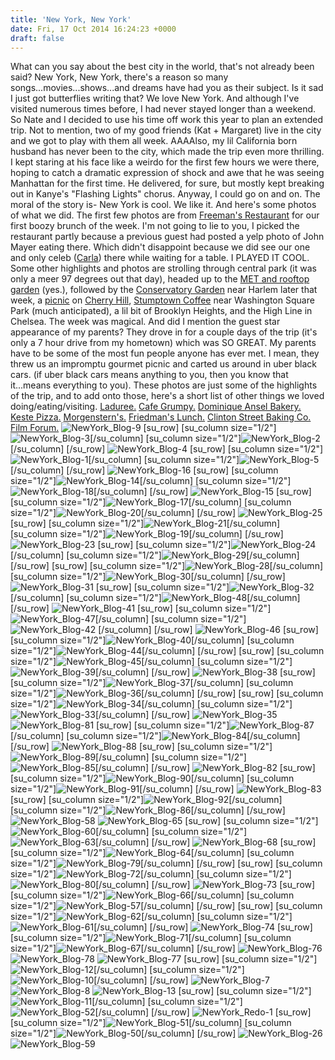 ```yaml
---
title: 'New York, New York'
date: Fri, 17 Oct 2014 16:24:23 +0000
draft: false
---
```


What can you say about the best city in the world, that's not already been said? New York, New York, there's a reason so many songs...movies...shows...and dreams have had you as their subject. Is it sad I just got butterflies writing that? We love New York. And although I've visited numerous times before, I had never stayed longer than a weekend. So Nate and I decided to use his time off work this year to plan an extended trip. Not to mention, two of my good friends (Kat + Margaret) live in the city and we got to play with them all week. AAAAlso, my lil California born husband has never been to the city, which made the trip even more thrilling. I kept staring at his face like a weirdo for the first few hours we were there, hoping to catch a dramatic expression of shock and awe that he was seeing Manhattan for the first time. He delivered, for sure, but mostly kept breaking out in Kanye's "Flashing Lights" chorus. Anyway, I could go on and on. The moral of the story is- New York is cool. We like it. And here's some photos of what we did. The first few photos are from [Freeman's Restaurant](http://www.freemansrestaurant.com/ "Freeman's Restaurant ") for our first boozy brunch of the week. I'm not going to lie to you, I picked the restaurant partly because a previous guest had posted a yelp photo of John Mayer eating there. Which didn't disappoint because we did see our one and only celeb ([Carla](http://www.imdb.com/name/nm0001303/ "Carla")) there while waiting for a table. I PLAYED IT COOL. Some other highlights and photos are strolling through central park (it was only a meer 97 degrees out that day), headed up to the [MET and rooftop garden](http://www.metmuseum.org/visit/plan-your-visit/dining-at-the-museum/roof-garden-cafe-and-martini-bar "MET and rooftop garden") (yes.), followed by the [Conservatory Garden](http://www.centralparknyc.org/things-to-see-and-do/attractions/conservatory-garden.html "Conservatory Garden") near Harlem later that week, a [picnic](http://www.perfectpicnicnyc.com/ "picnic") on [Cherry Hill](http://www.centralparknyc.org/things-to-see-and-do/attractions/cherry-hill.html "Cherry Hill"), [Stumptown Coffee](http://stumptowncoffee.com/location/new-york/8th/ "Stumptown Coffee") near Washington Square Park (much anticipated), a lil bit of Brooklyn Heights, and the High Line in Chelsea. The week was magical. And did I mention the guest star appearance of my parents? They drove in for a couple days of the trip (it's only a 7 hour drive from my hometown) which was SO GREAT. My parents have to be some of the most fun people anyone has ever met. I mean, they threw us an impromptu gourmet picnic and carted us around in uber black cars. (if uber black cars means anything to you, then you know that it...means everything to you). These photos are just some of the highlights of the trip, and to add onto those, here's a short list of other things we loved doing/eating/visiting. [Laduree.](http://www.yelp.com/biz/ladur%C3%A9e-new-york "Laduree") [Cafe Grumpy.](http://cafegrumpy.com/ "Cafe Grumpy") [Dominique Ansel Bakery.](http://dominiqueansel.com/ "Dominique Ansel Bakery") [Keste Pizza.](http://www.kestepizzeria.com/home "Keste Pizza") [Morgenstern's.](http://www.morgensternsnyc.com/ "Morgenstern's") [Friedman's Lunch.](http://www.friedmanslunch.com/ "Friedman's Lunch") [Clinton Street Baking Co.](https://clintonstreetbaking.com/ "Clinton Street Baking Co.") [Film Forum.](http://filmforum.org/ "Film Forum") ![NewYork_Blog-9](https://jennajuby.files.wordpress.com/2014/09/newyork_blog-9.jpg) \[su\_row\] \[su\_column size="1/2"\]![NewYork_Blog-3](https://jennajuby.files.wordpress.com/2014/09/newyork_blog-3.jpg)\[/su\_column\] \[su\_column size="1/2"\]![NewYork_Blog-2](https://jennajuby.files.wordpress.com/2014/09/newyork_blog-2.jpg)\[/su\_column\] \[/su\_row\] ![NewYork_Blog-4](https://jennajuby.files.wordpress.com/2014/09/newyork_blog-4.jpg) \[su\_row\] \[su\_column size="1/2"\]![NewYork_Blog-1](https://jennajuby.files.wordpress.com/2014/09/newyork_blog-1.jpg)\[/su\_column\] \[su\_column size="1/2"\]![NewYork_Blog-5](https://jennajuby.files.wordpress.com/2014/09/newyork_blog-5.jpg)\[/su\_column\] \[/su\_row\] ![NewYork_Blog-16](https://jennajuby.files.wordpress.com/2014/09/newyork_blog-16.jpg) \[su\_row\] \[su\_column size="1/2"\]![NewYork_Blog-14](https://jennajuby.files.wordpress.com/2014/09/newyork_blog-14.jpg)\[/su\_column\] \[su\_column size="1/2"\]![NewYork_Blog-18](https://jennajuby.files.wordpress.com/2014/09/newyork_blog-181.jpg)\[/su\_column\] \[/su\_row\] ![NewYork_Blog-15](http://www.jennajuby.com/wp-content/uploads/2014/09/newyork_blog-15.jpg) \[su\_row\] \[su\_column size="1/2"\]![NewYork_Blog-17](https://jennajuby.files.wordpress.com/2014/09/newyork_blog-17.jpg)\[/su\_column\] \[su\_column size="1/2"\]![NewYork_Blog-20](http://www.jennajuby.com/wp-content/uploads/2014/09/newyork_blog-20.jpg)\[/su\_column\] \[/su\_row\] ![NewYork_Blog-25](http://www.jennajuby.com/wp-content/uploads/2014/09/newyork_blog-25.jpg) \[su\_row\] \[su\_column size="1/2"\]![NewYork_Blog-21](https://jennajuby.files.wordpress.com/2014/09/newyork_blog-21.jpg)\[/su\_column\] \[su\_column size="1/2"\]![NewYork_Blog-19](https://jennajuby.files.wordpress.com/2014/09/newyork_blog-19.jpg)\[/su\_column\] \[/su\_row\] ![NewYork_Blog-23](http://www.jennajuby.com/wp-content/uploads/2014/09/newyork_blog-23.jpg) \[su\_row\] \[su\_column size="1/2"\]![NewYork_Blog-24](https://jennajuby.files.wordpress.com/2014/09/newyork_blog-24.jpg)\[/su\_column\] \[su\_column size="1/2"\]![NewYork_Blog-29](http://www.jennajuby.com/wp-content/uploads/2014/09/newyork_blog-29.jpg)\[/su\_column\] \[/su\_row\] \[su\_row\] \[su\_column size="1/2"\]![NewYork_Blog-28](https://jennajuby.files.wordpress.com/2014/09/newyork_blog-28.jpg)\[/su\_column\] \[su\_column size="1/2"\]![NewYork_Blog-30](https://jennajuby.files.wordpress.com/2014/09/newyork_blog-30.jpg)\[/su\_column\] \[/su\_row\] ![NewYork_Blog-31](https://jennajuby.files.wordpress.com/2014/09/newyork_blog-31.jpg) \[su\_row\] \[su\_column size="1/2"\]![NewYork_Blog-32](https://jennajuby.files.wordpress.com/2014/09/newyork_blog-32.jpg)\[/su\_column\] \[su\_column size="1/2"\]![NewYork_Blog-48](http://www.jennajuby.com/wp-content/uploads/2014/09/newyork_blog-48.jpg)\[/su\_column\] \[/su\_row\] ![NewYork_Blog-41](http://www.jennajuby.com/wp-content/uploads/2014/09/newyork_blog-41.jpg) \[su\_row\] \[su\_column size="1/2"\]![NewYork_Blog-47](https://jennajuby.files.wordpress.com/2014/09/newyork_blog-47.jpg)\[/su\_column\] \[su\_column size="1/2"\]![NewYork_Blog-42](https://jennajuby.files.wordpress.com/2014/09/newyork_blog-42.jpg) \[/su\_column\] \[/su\_row\] ![NewYork_Blog-46](https://jennajuby.files.wordpress.com/2014/09/newyork_blog-46.jpg) \[su\_row\] \[su\_column size="1/2"\]![NewYork_Blog-40](https://jennajuby.files.wordpress.com/2014/09/newyork_blog-40.jpg)\[/su\_column\] \[su\_column size="1/2"\]![NewYork_Blog-44](https://jennajuby.files.wordpress.com/2014/09/newyork_blog-44.jpg)\[/su\_column\] \[/su\_row\] \[su\_row\] \[su\_column size="1/2"\]![NewYork_Blog-45](https://jennajuby.files.wordpress.com/2014/09/newyork_blog-45.jpg)\[/su\_column\] \[su\_column size="1/2"\]![NewYork_Blog-39](https://jennajuby.files.wordpress.com/2014/09/newyork_blog-39.jpg)\[/su\_column\] \[/su\_row\] ![NewYork_Blog-38](https://jennajuby.files.wordpress.com/2014/09/newyork_blog-38.jpg) \[su\_row\] \[su\_column size="1/2"\]![NewYork_Blog-37](https://jennajuby.files.wordpress.com/2014/09/newyork_blog-37.jpg)\[/su\_column\] \[su\_column size="1/2"\]![NewYork_Blog-36](https://jennajuby.files.wordpress.com/2014/09/newyork_blog-36.jpg)\[/su\_column\] \[/su\_row\] \[su\_row\] \[su\_column size="1/2"\]![NewYork_Blog-34](https://jennajuby.files.wordpress.com/2014/09/newyork_blog-34.jpg)\[/su\_column\] \[su\_column size="1/2"\]![NewYork_Blog-33](https://jennajuby.files.wordpress.com/2014/09/newyork_blog-33.jpg)\[/su\_column\] \[/su\_row\] ![NewYork_Blog-35](https://jennajuby.files.wordpress.com/2014/09/newyork_blog-35.jpg) ![NewYork_Blog-81](https://jennajuby.files.wordpress.com/2014/09/newyork_blog-81.jpg) \[su\_row\] \[su\_column size="1/2"\]![NewYork_Blog-87](https://jennajuby.files.wordpress.com/2014/09/newyork_blog-87.jpg)\[/su\_column\] \[su\_column size="1/2"\]![NewYork_Blog-84](https://jennajuby.files.wordpress.com/2014/09/newyork_blog-84.jpg)\[/su\_column\] \[/su\_row\] ![NewYork_Blog-88](https://jennajuby.files.wordpress.com/2014/09/newyork_blog-88.jpg) \[su\_row\] \[su\_column size="1/2"\]![NewYork_Blog-89](https://jennajuby.files.wordpress.com/2014/09/newyork_blog-89.jpg)\[/su\_column\] \[su\_column size="1/2"\]![NewYork_Blog-85](https://jennajuby.files.wordpress.com/2014/09/newyork_blog-85.jpg)\[/su\_column\] \[/su\_row\] ![NewYork_Blog-82](http://www.jennajuby.com/wp-content/uploads/2014/09/newyork_blog-82.jpg) \[su\_row\] \[su\_column size="1/2"\]![NewYork_Blog-90](https://jennajuby.files.wordpress.com/2014/09/newyork_blog-90.jpg)\[/su\_column\] \[su\_column size="1/2"\]![NewYork_Blog-91](https://jennajuby.files.wordpress.com/2014/09/newyork_blog-91.jpg)\[/su\_column\] \[/su\_row\] ![NewYork_Blog-83](https://jennajuby.files.wordpress.com/2014/09/newyork_blog-83.jpg) \[su\_row\] \[su\_column size="1/2"\]![NewYork_Blog-92](https://jennajuby.files.wordpress.com/2014/09/newyork_blog-92.jpg)\[/su\_column\] \[su\_column size="1/2"\]![NewYork_Blog-86](https://jennajuby.files.wordpress.com/2014/09/newyork_blog-86.jpg)\[/su\_column\] \[/su\_row\] ![NewYork_Blog-58](https://jennajuby.files.wordpress.com/2014/09/newyork_blog-58.jpg) ![NewYork_Blog-65](https://jennajuby.files.wordpress.com/2014/09/newyork_blog-65.jpg) \[su\_row\] \[su\_column size="1/2"\]![NewYork_Blog-60](https://jennajuby.files.wordpress.com/2014/09/newyork_blog-60.jpg)\[/su\_column\] \[su\_column size="1/2"\]![NewYork_Blog-63](https://jennajuby.files.wordpress.com/2014/09/newyork_blog-63.jpg)\[/su\_column\] \[/su\_row\] ![NewYork_Blog-68](https://jennajuby.files.wordpress.com/2014/09/newyork_blog-68.jpg) \[su\_row\] \[su\_column size="1/2"\]![NewYork_Blog-64](https://jennajuby.files.wordpress.com/2014/09/newyork_blog-64.jpg)\[/su\_column\] \[su\_column size="1/2"\]![NewYork_Blog-79](http://www.jennajuby.com/wp-content/uploads/2014/09/newyork_blog-79.jpg)\[/su\_column\] \[/su\_row\] \[su\_row\] \[su\_column size="1/2"\]![NewYork_Blog-72](https://jennajuby.files.wordpress.com/2014/09/newyork_blog-72.jpg)\[/su\_column\] \[su\_column size="1/2"\]![NewYork_Blog-80](https://jennajuby.files.wordpress.com/2014/09/newyork_blog-80.jpg)\[/su\_column\] \[/su\_row\] ![NewYork_Blog-73](https://jennajuby.files.wordpress.com/2014/09/newyork_blog-73.jpg) \[su\_row\] \[su\_column size="1/2"\]![NewYork_Blog-66](https://jennajuby.files.wordpress.com/2014/09/newyork_blog-66.jpg)\[/su\_column\] \[su\_column size="1/2"\]![NewYork_Blog-57](http://www.jennajuby.com/wp-content/uploads/2014/09/newyork_blog-57.jpg)\[/su\_column\] \[/su\_row\] \[su\_row\] \[su\_column size="1/2"\]![NewYork_Blog-62](https://jennajuby.files.wordpress.com/2014/09/newyork_blog-62.jpg)\[/su\_column\] \[su\_column size="1/2"\]![NewYork_Blog-61](https://jennajuby.files.wordpress.com/2014/09/newyork_blog-61.jpg)\[/su\_column\] \[/su\_row\] ![NewYork_Blog-74](https://jennajuby.files.wordpress.com/2014/09/newyork_blog-74.jpg) \[su\_row\] \[su\_column size="1/2"\]![NewYork_Blog-71](https://jennajuby.files.wordpress.com/2014/09/newyork_blog-71.jpg)\[/su\_column\] \[su\_column size="1/2"\]![NewYork_Blog-67](http://www.jennajuby.com/wp-content/uploads/2014/09/newyork_blog-67.jpg)\[/su\_column\] \[/su\_row\] ![NewYork_Blog-76](http://www.jennajuby.com/wp-content/uploads/2014/09/newyork_blog-76.jpg) ![NewYork_Blog-78](https://jennajuby.files.wordpress.com/2014/09/newyork_blog-78.jpg) ![NewYork_Blog-77](https://jennajuby.files.wordpress.com/2014/09/newyork_blog-77.jpg) \[su\_row\] \[su\_column size="1/2"\]![NewYork_Blog-12](http://www.jennajuby.com/wp-content/uploads/2014/09/newyork_blog-12.jpg)\[/su\_column\] \[su\_column size="1/2"\]![NewYork_Blog-10](http://www.jennajuby.com/wp-content/uploads/2014/09/newyork_blog-10.jpg)\[/su\_column\] \[/su\_row\] ![NewYork_Blog-7](http://www.jennajuby.com/wp-content/uploads/2014/09/newyork_blog-7.jpg) ![NewYork_Blog-8](http://www.jennajuby.com/wp-content/uploads/2014/09/newyork_blog-8.jpg) ![NewYork_Blog-13](http://www.jennajuby.com/wp-content/uploads/2014/09/newyork_blog-13.jpg) \[su\_row\] \[su\_column size="1/2"\]![NewYork_Blog-11](http://www.jennajuby.com/wp-content/uploads/2014/09/newyork_blog-11.jpg)\[/su\_column\] \[su\_column size="1/2"\]![NewYork_Blog-52](http://www.jennajuby.com/wp-content/uploads/2014/09/newyork_blog-52.jpg)\[/su\_column\] \[/su\_row\] ![NewYork_Redo-1](http://www.jennajuby.com/wp-content/uploads/2014/10/NewYork_Redo-1.jpg) \[su\_row\] \[su\_column size="1/2"\]![NewYork_Blog-51](http://www.jennajuby.com/wp-content/uploads/2014/09/newyork_blog-51.jpg)\[/su\_column\] \[su\_column size="1/2"\]![NewYork_Blog-50](http://www.jennajuby.com/wp-content/uploads/2014/09/newyork_blog-50.jpg)\[/su\_column\] \[/su\_row\] ![NewYork_Blog-26](http://www.jennajuby.com/wp-content/uploads/2014/09/newyork_blog-26.jpg) ![NewYork_Blog-59](http://www.jennajuby.com/wp-content/uploads/2014/09/newyork_blog-59.jpg)